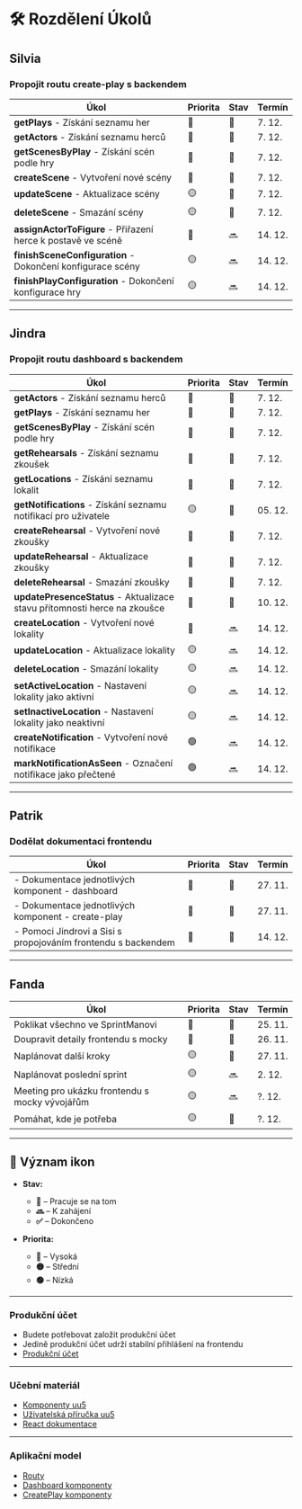 # 🛠️ Rozdělení Úkolů

## Silvia

### Propojit routu create-play s backendem

| Úkol                                        | Priorita | Stav | Termín   |
|---------------------------------------------|----------|------|----------|
| **getPlays** - Získání seznamu her           | 🔴       | 🚧   | 7. 12. |
| **getActors** - Získání seznamu herců         | 🔴       | 🚧   | 7. 12. |
| **getScenesByPlay** - Získání scén podle hry  | 🔴       | 🚧   | 7. 12. |
| **createScene** - Vytvoření nové scény        | 🔴       | 🚧   | 7. 12. |
| **updateScene** - Aktualizace scény           | 🟡       | 🚧   | 7. 12. |
| **deleteScene** - Smazání scény               | 🟡       | 🚧  | 7. 12. |
| **assignActorToFigure** - Přiřazení herce k postavě ve scéně | 🔴       | 🔜   | 14. 12. |
| **finishSceneConfiguration** - Dokončení konfigurace scény | 🟡       | 🔜   | 14. 12. |
| **finishPlayConfiguration** - Dokončení konfigurace hry | 🟡       | 🔜   | 14. 12. |



---

## Jindra

### Propojit routu dashboard s backendem

| Úkol                                          | Priorita | Stav | Termín   |
|-----------------------------------------------|----------|------|----------|
| **getActors** - Získání seznamu herců               | 🔴       | 🚧   | 7. 12. |
| **getPlays** - Získání seznamu her                  | 🔴       | 🚧   | 7. 12. |
| **getScenesByPlay** - Získání scén podle hry         | 🔴       | 🚧   | 7. 12. |
| **getRehearsals** - Získání seznamu zkoušek          | 🔴       | 🚧   | 7. 12. |
| **getLocations** - Získání seznamu lokalit           | 🔴       | 🚧   | 7. 12. |
| **getNotifications** - Získání seznamu notifikací pro uživatele | 🟡       | 🚧   | 05. 12. |
| **createRehearsal** - Vytvoření nové zkoušky         | 🔴       | 🚧   | 7. 12. |
| **updateRehearsal** - Aktualizace zkoušky            | 🔴       | 🚧   | 7. 12. |
| **deleteRehearsal** - Smazání zkoušky                | 🔴       | 🚧   | 7. 12. |
| **updatePresenceStatus** - Aktualizace stavu přítomnosti herce na zkoušce | 🔴       | 🚧   | 10. 12. |
| **createLocation** - Vytvoření nové lokality          | 🔴       | 🔜   | 14. 12. |
| **updateLocation** - Aktualizace lokality             | 🟡       | 🔜   | 14. 12. |
| **deleteLocation** - Smazání lokality                 | 🟡       | 🔜   | 14. 12. |
| **setActiveLocation** - Nastavení lokality jako aktivní | 🟡       | 🔜   | 14. 12. |
| **setInactiveLocation** - Nastavení lokality jako neaktivní | 🟡       | 🔜   | 14. 12. |
| **createNotification** - Vytvoření nové notifikace   | 🟢       | 🔜   | 14. 12. |
| **markNotificationAsSeen** - Označení notifikace jako přečtené | 🟢       | 🔜   | 14. 12. |



---

## Patrik

### Dodělat dokumentaci frontendu

| Úkol                                               | Priorita | Stav | Termín   |
|----------------------------------------------------|----------|------|----------|
| - Dokumentace jednotlivých komponent - dashboard     | 🔴       | 🚧   | 27. 11. |
| - Dokumentace jednotlivých komponent - create-play   | 🔴       | 🚧   | 27. 11. |
| - Pomoci Jindrovi a Sisi s propojováním frontendu s backendem   | 🔴       | 🚧   | 14. 12. |



---

## Fanda

| Úkol                                                    | Priorita | Stav | Termín   |
|---------------------------------------------------------|----------|------|----------|
| Poklikat všechno ve SprintManovi                         | 🔴       | 🚧   | 25. 11. |
| Doupravit detaily frontendu s mocky                      | 🔴       | 🚧   | 26. 11. |
| Naplánovat další kroky                                    | 🟡       | 🚧   | 27. 11. |
| Naplánovat poslední sprint                                | 🟡       | 🔜   | 2. 12. |
| Meeting pro ukázku frontendu s mocky vývojářům           | 🟡       | 🔜   | ?. 12. |
| Pomáhat, kde je potřeba         | 🟡       | 🚧   | ?. 12. |

---

## 📝 Význam ikon 

- **Stav:**
  - **🚧** – Pracuje se na tom
  - **🔜** – K zahájení
  - **✅** – Dokončeno

- **Priorita:**
  - **🔴** – Vysoká
  - **🟡** – Střední
  - **🟢** – Nízká

---

### Produkční účet 
- Budete potřebovat založit produkční účet
- Jedině produkční účet udrží stabilní přihlášení na frontendu
- [Produkční účet](https://uuapp-dev.plus4u.net/uu-identitymanagement-maing01/58ceb15c275c4b31bfe0fc9768aa6a9c/registration?acrValues=standard%20high%20veryHigh&clientId=uu-oidc%3Aunregistered-client%3Alocalhost&uiLocales=en-gb&state=h4EiR6340-KAR_1G.FrPXaOW_kAHZ1df5yGXgC7QRq5RDWldcmPhkQbwBjcylZEd0nDYbnjAfIshycR-FCf1kVF674yzX_yLvdFVrKqEc9pedn7b5ofZ9eUhQKsbOtZDjT4aySb1ATZhYLY0Svne31vvzF4INykT7jmH_xtj2knk5QKtZnP4CK8_qfru0hw2N1y08HzL4GcQScfBtjot7DBN7RCkCg5wfrpE5Dy6orGsHNCF293Z4iOshFL6DF83naCWY9NA0xEmLIkPmX5KU9BhQF6xVDFt7sKQhw6W-qlFqMNsCMnPA1xgW1OUs4w6HJsQTLRtrvhBzmVh-cr4ouKgm2QHHIEUxvu1rTdxW-bzcoQC4QbTleJirEVn3eqXsSutpXrH1A_0BUeIYycuuu9wfNOYX5SaMymjJXLcN9D8Gec7Dx5HLnNKWNyj15iQxMwU1CuNE6Ww1k9ixuxJef8x8HtEz09r8i9qk4Lmnd-FQ7rMDP9KrahZ8rtXj2i32_wIB_LNeaeoyVtE%3D)

---

### Učební materiál
- [Komponenty uu5](https://uuapp.plus4u.net/uu-bookkit-maing01/05ecbf4e8bca405290b1a6d4cee8813a/book/page?code=home)
- [Uživatelská příručka uu5](https://uuapp.plus4u.net/uu-bookkit-maing01/2d79ffe54e8e406b9e542c14a67f4cb4/book/page?code=home)
- [React dokumentace](https://react.dev/learn)

---

### Aplikační model 
- [Routy](https://uuapp.plus4u.net/uu-managementkit-maing02/38744216cb324edca986789798259ba9/document?oid=67068641590f3b66b6cb700b&pageOid=6706864a590f3b66b6cb708e)
- [Dashboard komponenty](https://uuapp.plus4u.net/uu-managementkit-maing02/38744216cb324edca986789798259ba9/document?oid=67068641590f3b66b6cb700b&pageOid=6706864a590f3b66b6cb709b)
- [CreatePlay komponenty](https://uuapp.plus4u.net/uu-managementkit-maing02/38744216cb324edca986789798259ba9/document?oid=67068641590f3b66b6cb700b&pageOid=67264fe35d90e7bb6ce1b1c8)
